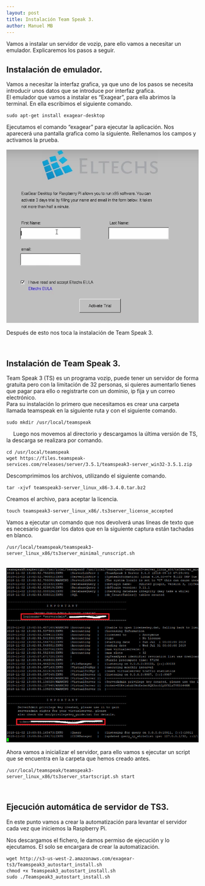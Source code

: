 ```yaml
---
layout: post
title: Instalación Team Speak 3.
author: Manuel MB
---
```

Vamos a instalar un servidor de vozip, pare ello vamos a necesitar un emulador.
Explicaremos los pasos a seguir.

<h2>Instalación de emulador.</h2>

Vamos a necesitar la interfaz grafica, ya que uno de los pasos se necesita introducir unos datos que se introduce por interfaz grafica.<br>
El emulador que vamos a instalar es “Exagear”, para ella abrimos la terminal. En ella escribimos el siguiente comando.<br>

```
sudo apt-get install exagear-desktop
```

Ejecutamos el comando “exagear” para ejecutar la aplicación. Nos aparecerá una pantalla grafica como la siguiente. Rellenamos los campos y activamos la prueba.<br>
<br>
<img src="/images/registro.png" alt="Imagen del registro de exagear." /><br>

Después de esto nos toca la instalación de Team Speak 3.<br>

<br>
<h2>Instalación de Team Speak 3.</h2>

Team Speak 3  (TS) es un programa vozip, puede tener un servidor de forma gratuita pero con la limitación de 32 personas, si quieres aumentarlo tienes que pagar para ello o registrarte con un dominio, ip fija y un correo electrónico.<br>
Para su instalación lo primero que necesitamos es crear una carpeta llamada teamspeak en la siguiente ruta y con el siguiente comando.<br>

```
sudo mkdir /usr/local/teamspeak
```
 
Luego nos movemos al directorio y descargamos la última versión de TS, la descarga se realizara por comando.<br>

```
cd /usr/local/teamspeak
wget https://files.teamspeak-services.com/releases/server/3.5.1/teamspeak3-server_win32-3.5.1.zip
```

Descomprimimos los archivos, utilizando el siguiente comando.<br>

```
tar -xjvf teamspeak3-server_linux_x86-3.4.0.tar.bz2
```

Creamos el archivo, para aceptar la licencia.<br>

```
touch teamspeak3-server_linux_x86/.ts3server_license_accepted
```

Vamos a ejecutar un comando que nos devolverá unas líneas de texto que es necesario guardar los datos que en la siguiente captura están tachadas en blanco.<br>

```
/usr/local/teamspeak/teamspeak3-server_linux_x86/ts3server_minimal_runscript.sh
```
<br>
<img src="/images/ts3.jpg" alt="Imagen del registro de exagear." /><br>

Ahora vamos a inicializar el servidor, para ello vamos s ejecutar un script que se encuentra en la carpeta que hemos creado antes.<br>

```
/usr/local/teamspeak/teamspeak3-server_linux_x86/ts3server_startscript.sh start
```

<br>
<h2>Ejecución automática de servidor de TS3.</h2>

En este punto vamos a crear la automatización para levantar el servidor cada vez que iniciemos la Raspberry Pi.<br>

Nos descargamos el fichero, le damos permiso de ejecución y lo ejecutamos. El solo se encargara de crear la automatización.<br>

```
wget http://s3-us-west-2.amazonaws.com/exagear-ts3/Teamspeak3_autostart_install.sh
chmod +x Teamspeak3_autostart_install.sh
sudo ./Teamspeak3_autostart_install.sh
```